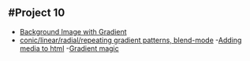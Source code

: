 #Project 10
---

- [Background Image with Gradient](https://codepen.io/behshad/pen/xyYoxd)
- [conic/linear/radial/repeating gradient patterns, blend-mode](https://codepen.io/behshad/pen/rNWvJrd)
-[Adding media to html](https://codepen.io/behshad/pen/LgXgQQ)
-[Gradient magic](https://www.gradientmagic.com/)